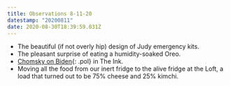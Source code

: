 ```yaml
---
title: Observations 8-11-20
datestamp: "20200811"
date: 2020-08-30T18:39:59.031Z
---
```

- The beautiful (if not overly hip) design of Judy emergency kits.
- The pleasant surprise of eating a humidity-soaked Oreo.
- [Chomsky on Biden](https://the.ink/p/noam-chomsky-wants-you-to-vote-for){: .pol} in The Ink.
- Moving all the food from our inert fridge to the alive fridge at the Loft, a load that turned out to be 75% cheese and 25% kimchi.